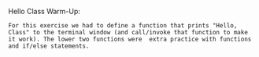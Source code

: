 Hello Class Warm-Up:

    For this exercise we had to define a function that prints "Hello, Class" to the terminal window (and call/invoke that function to make it work). The lower two functions were  extra practice with functions and if/else statements.
